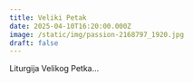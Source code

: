 ```yaml
---
title: Veliki Petak
date: 2025-04-10T16:20:00.000Z
image: /static/img/passion-2168797_1920.jpg
draft: false
---
```

Liturgija Velikog Petka...
